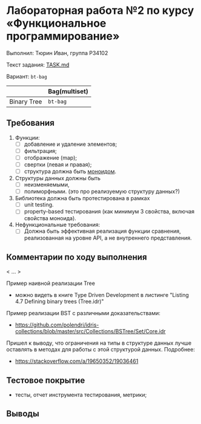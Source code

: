 # Лабораторная работа №2 по курсу «Функциональное программирование»

Выполнил: Тюрин Иван, группа P34102

Текст задания: [TASK.md](./TASK.md)

Вариант: `bt-bag`

|                           | Bag(multiset) |
|---------------------------|---------------|
| Binary Tree               | `bt-bag`      |

## Требования

1. Функции:
    - [ ] добавление и удаление элементов;
    - [ ] фильтрация;
    - [ ] отображение (map);
    - [ ] свертки (левая и правая);
    - [ ] структура должна быть [моноидом](https://ru.m.wikipedia.org/wiki/Моноид).
2. Структуры данных должны быть 
    - [ ] неизменяемыми,
    - [ ] полиморфными. (это про реализуемую структуру данных?)
3. Библиотека должна быть протестирована в рамках 
    - [ ] unit testing.
    - [ ] property-based тестирования (как минимум 3 свойства, включая свойства моноида).
4. Нефункциональные требования:
    - [ ] Должна быть эффективная реализация функции сравнения, реализованная на
    уровне API, а не внутреннего представления.

## Комментарии по ходу выполнения

< ... >

Пример наивной реализации Tree
- можно видеть в книге Type Driven Development в листинге "Listing 4.7 Defining binary trees (Tree.idr)"

Пример реализации BST с различными доказательствами: 
- https://github.com/polendri/idris-collections/blob/master/src/Collections/BSTree/Set/Core.idr

Пришел к выводу, что ограничения на типы в структуре данных лучше оставлять в
методах для работы с этой структурой данных. Подробнее:
- https://stackoverflow.com/a/19650352/19036461

## Тестовое покрытие

- тесты, отчет инструмента тестирования, метрики;

## Выводы